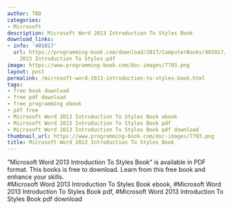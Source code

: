 ```yaml
---
author: TBD
categories:
- Microsoft
description: Microsoft Word 2013 Introduction To Styles Book
download_links:
- info: '401017'
  url: https://programming-book.com/download/2017/ComputerBooks/401017/Microsoft Word
    2013 Introduction To Styles.pdf
image: https://www.programming-book.com/doc-images/7703.png
layout: post
permalink: /microsoft-word-2013-introduction-to-styles-book.html
tags:
- free book download
- free pdf download
- free programming ebook
- pdf free
- Microsoft Word 2013 Introduction To Styles Book ebook
- Microsoft Word 2013 Introduction To Styles Book pdf
- Microsoft Word 2013 Introduction To Styles Book pdf download
thumbnail_url: https://www.programming-book.com/doc-images/7703.png
title: Microsoft Word 2013 Introduction To Styles Book
---
```


 
<div class="item-desc text-justify">
  "Microsoft Word 2013 Introduction To Styles Book" is available in PDF format. This books is free to download. Learn from this free book and enhance your skills.
  <br>
  #Microsoft Word 2013 Introduction To Styles Book ebook, #Microsoft Word 2013 Introduction To Styles Book pdf, #Microsoft Word 2013 Introduction To Styles Book pdf download
</div>